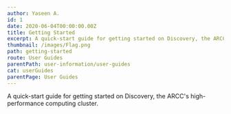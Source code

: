 ```yaml
---
author: Yaseen A.
id: 1
date: 2020-06-04T00:00:00.00Z
title: Getting Started
excerpt: A quick-start guide for getting started on Discovery, the ARCC's high-performance computing cluster.
thumbnail: /images/Flag.png
path: getting-started
route: User Guides
parentPath: user-information/user-guides
cat: userGuides
parentPage: User Guides
---
```

A quick-start guide for getting started on Discovery, the ARCC's high-performance computing cluster.
